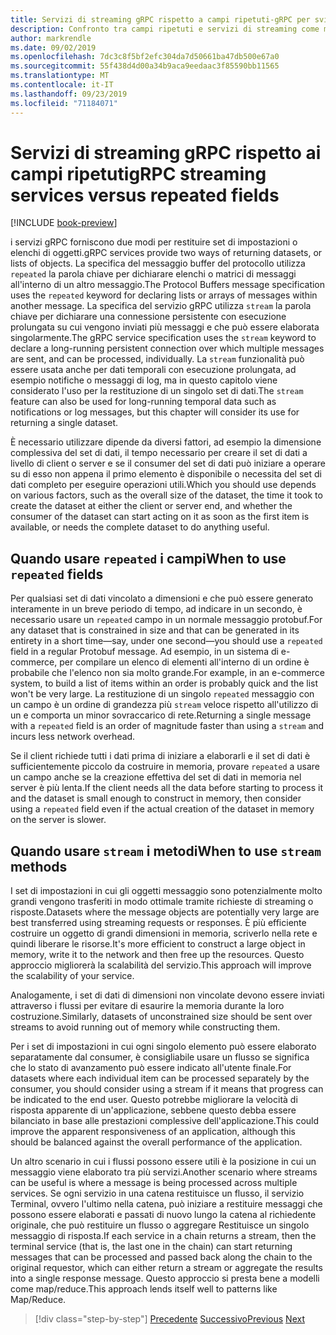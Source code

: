 ```yaml
---
title: Servizi di streaming gRPC rispetto a campi ripetuti-gRPC per sviluppatori WCF
description: Confronto tra campi ripetuti e servizi di streaming come modalità di passaggio di raccolte di dati con gRPC.
author: markrendle
ms.date: 09/02/2019
ms.openlocfilehash: 7dc3c8f5bf2efc304da7d50661ba47db500e67a0
ms.sourcegitcommit: 55f438d4d00a34b9aca9eedaac3f85590bb11565
ms.translationtype: MT
ms.contentlocale: it-IT
ms.lasthandoff: 09/23/2019
ms.locfileid: "71184071"
---
```

# <a name="grpc-streaming-services-versus-repeated-fields"></a><span data-ttu-id="1a0bf-103">Servizi di streaming gRPC rispetto ai campi ripetuti</span><span class="sxs-lookup"><span data-stu-id="1a0bf-103">gRPC streaming services versus repeated fields</span></span>

[!INCLUDE [book-preview](../../../includes/book-preview.md)]

<span data-ttu-id="1a0bf-104">i servizi gRPC forniscono due modi per restituire set di impostazioni o elenchi di oggetti.</span><span class="sxs-lookup"><span data-stu-id="1a0bf-104">gRPC services provide two ways of returning datasets, or lists of objects.</span></span> <span data-ttu-id="1a0bf-105">La specifica del messaggio buffer del protocollo utilizza `repeated` la parola chiave per dichiarare elenchi o matrici di messaggi all'interno di un altro messaggio.</span><span class="sxs-lookup"><span data-stu-id="1a0bf-105">The Protocol Buffers message specification uses the `repeated` keyword for declaring lists or arrays of messages within another message.</span></span> <span data-ttu-id="1a0bf-106">La specifica del servizio gRPC utilizza `stream` la parola chiave per dichiarare una connessione persistente con esecuzione prolungata su cui vengono inviati più messaggi e che può essere elaborata singolarmente.</span><span class="sxs-lookup"><span data-stu-id="1a0bf-106">The gRPC service specification uses the `stream` keyword to declare a long-running persistent connection over which multiple messages are sent, and can be processed, individually.</span></span> <span data-ttu-id="1a0bf-107">La `stream` funzionalità può essere usata anche per dati temporali con esecuzione prolungata, ad esempio notifiche o messaggi di log, ma in questo capitolo viene considerato l'uso per la restituzione di un singolo set di dati.</span><span class="sxs-lookup"><span data-stu-id="1a0bf-107">The `stream` feature can also be used for long-running temporal data such as notifications or log messages, but this chapter will consider its use for returning a single dataset.</span></span>

<span data-ttu-id="1a0bf-108">È necessario utilizzare dipende da diversi fattori, ad esempio la dimensione complessiva del set di dati, il tempo necessario per creare il set di dati a livello di client o server e se il consumer del set di dati può iniziare a operare su di esso non appena il primo elemento è disponibile o necessita del set di dati completo per eseguire operazioni utili.</span><span class="sxs-lookup"><span data-stu-id="1a0bf-108">Which you should use depends on various factors, such as the overall size of the dataset, the time it took to create the dataset at either the client or server end, and whether the consumer of the dataset can start acting on it as soon as the first item is available, or needs the complete dataset to do anything useful.</span></span>

## <a name="when-to-use-repeated-fields"></a><span data-ttu-id="1a0bf-109">Quando usare `repeated` i campi</span><span class="sxs-lookup"><span data-stu-id="1a0bf-109">When to use `repeated` fields</span></span>

<span data-ttu-id="1a0bf-110">Per qualsiasi set di dati vincolato a dimensioni e che può essere generato interamente in un breve periodo di tempo, ad indicare in un secondo, è necessario usare un `repeated` campo in un normale messaggio protobuf.</span><span class="sxs-lookup"><span data-stu-id="1a0bf-110">For any dataset that is constrained in size and that can be generated in its entirety in a short time—say, under one second—you should use a `repeated` field in a regular Protobuf message.</span></span> <span data-ttu-id="1a0bf-111">Ad esempio, in un sistema di e-commerce, per compilare un elenco di elementi all'interno di un ordine è probabile che l'elenco non sia molto grande.</span><span class="sxs-lookup"><span data-stu-id="1a0bf-111">For example, in an e-commerce system, to build a list of items within an order is probably quick and the list won't be very large.</span></span> <span data-ttu-id="1a0bf-112">La restituzione di un singolo `repeated` messaggio con un campo è un ordine di grandezza più `stream` veloce rispetto all'utilizzo di un e comporta un minor sovraccarico di rete.</span><span class="sxs-lookup"><span data-stu-id="1a0bf-112">Returning a single message with a `repeated` field is an order of magnitude faster than using a `stream` and incurs less network overhead.</span></span>

<span data-ttu-id="1a0bf-113">Se il client richiede tutti i dati prima di iniziare a elaborarli e il set di dati è sufficientemente piccolo da costruire in memoria, provare `repeated` a usare un campo anche se la creazione effettiva del set di dati in memoria nel server è più lenta.</span><span class="sxs-lookup"><span data-stu-id="1a0bf-113">If the client needs all the data before starting to process it and the dataset is small enough to construct in memory, then consider using a `repeated` field even if the actual creation of the dataset in memory on the server is slower.</span></span>

## <a name="when-to-use-stream-methods"></a><span data-ttu-id="1a0bf-114">Quando usare `stream` i metodi</span><span class="sxs-lookup"><span data-stu-id="1a0bf-114">When to use `stream` methods</span></span>

<span data-ttu-id="1a0bf-115">I set di impostazioni in cui gli oggetti messaggio sono potenzialmente molto grandi vengono trasferiti in modo ottimale tramite richieste di streaming o risposte.</span><span class="sxs-lookup"><span data-stu-id="1a0bf-115">Datasets where the message objects are potentially very large are best transferred using streaming requests or responses.</span></span> <span data-ttu-id="1a0bf-116">È più efficiente costruire un oggetto di grandi dimensioni in memoria, scriverlo nella rete e quindi liberare le risorse.</span><span class="sxs-lookup"><span data-stu-id="1a0bf-116">It's more efficient to construct a large object in memory, write it to the network and then free up the resources.</span></span> <span data-ttu-id="1a0bf-117">Questo approccio migliorerà la scalabilità del servizio.</span><span class="sxs-lookup"><span data-stu-id="1a0bf-117">This approach will improve the scalability of your service.</span></span>

<span data-ttu-id="1a0bf-118">Analogamente, i set di dati di dimensioni non vincolate devono essere inviati attraverso i flussi per evitare di esaurire la memoria durante la loro costruzione.</span><span class="sxs-lookup"><span data-stu-id="1a0bf-118">Similarly, datasets of unconstrained size should be sent over streams to avoid running out of memory while constructing them.</span></span>

<span data-ttu-id="1a0bf-119">Per i set di impostazioni in cui ogni singolo elemento può essere elaborato separatamente dal consumer, è consigliabile usare un flusso se significa che lo stato di avanzamento può essere indicato all'utente finale.</span><span class="sxs-lookup"><span data-stu-id="1a0bf-119">For datasets where each individual item can be processed separately by the consumer, you should consider using a stream if it means that progress can be indicated to the end user.</span></span> <span data-ttu-id="1a0bf-120">Questo potrebbe migliorare la velocità di risposta apparente di un'applicazione, sebbene questo debba essere bilanciato in base alle prestazioni complessive dell'applicazione.</span><span class="sxs-lookup"><span data-stu-id="1a0bf-120">This could improve the apparent responsiveness of an application, although this should be balanced against the overall performance of the application.</span></span>

<span data-ttu-id="1a0bf-121">Un altro scenario in cui i flussi possono essere utili è la posizione in cui un messaggio viene elaborato tra più servizi.</span><span class="sxs-lookup"><span data-stu-id="1a0bf-121">Another scenario where streams can be useful is where a message is being processed across multiple services.</span></span> <span data-ttu-id="1a0bf-122">Se ogni servizio in una catena restituisce un flusso, il servizio Terminal, ovvero l'ultimo nella catena, può iniziare a restituire messaggi che possono essere elaborati e passati di nuovo lungo la catena al richiedente originale, che può restituire un flusso o aggregare Restituisce un singolo messaggio di risposta.</span><span class="sxs-lookup"><span data-stu-id="1a0bf-122">If each service in a chain returns a stream, then the terminal service (that is, the last one in the chain) can start returning messages that can be processed and passed back along the chain to the original requestor, which can either return a stream or aggregate the results into a single response message.</span></span> <span data-ttu-id="1a0bf-123">Questo approccio si presta bene a modelli come map/reduce.</span><span class="sxs-lookup"><span data-stu-id="1a0bf-123">This approach lends itself well to patterns like Map/Reduce.</span></span>

>[!div class="step-by-step"]
><span data-ttu-id="1a0bf-124">[Precedente](migrate-duplex-services.md)
>[Successivo](client-libraries.md)</span><span class="sxs-lookup"><span data-stu-id="1a0bf-124">[Previous](migrate-duplex-services.md)
[Next](client-libraries.md)</span></span>
